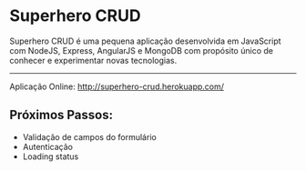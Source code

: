 <h1>Superhero CRUD</h1>


Superhero CRUD é uma pequena aplicação desenvolvida em JavaScript com NodeJS, Express, AngularJS e MongoDB com propósito único de conhecer e experimentar novas tecnologias.

-------------------------------------------------------------------------------

Aplicação Online: http://superhero-crud.herokuapp.com/

<h2>Próximos Passos:</h2>
<ul>
	<li>Validação de campos do formulário</li>
	<li>Autenticação</li>
	<li>Loading status</li>
</ul>